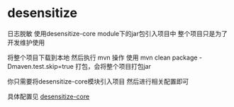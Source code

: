 # desensitize
日志脱敏 使用desensitize-core module下的jar包引入项目中 整个项目只是为了开发维护使用 

将整个项目下载到本地 然后执行 mvn 操作
使用  mvn clean package -Dmaven.test.skip=true 打包，会将整个项目打包jar

你只需要将desensitize-core模块引入项目 然后进行相关配置即可

具体配置见 [desensitize-core](desensitize-core/README.md) 